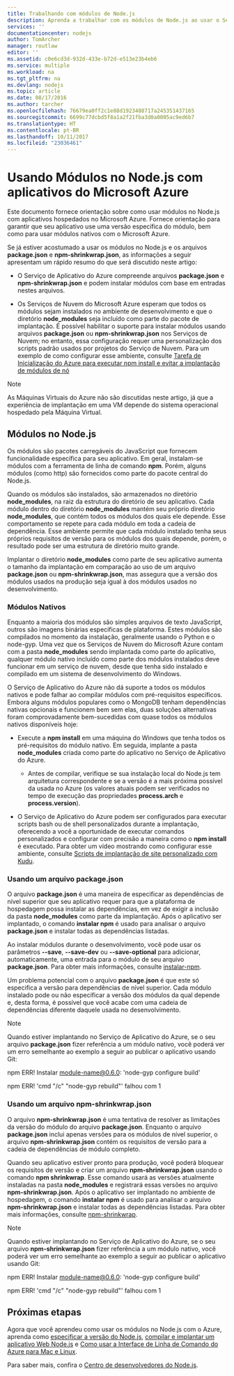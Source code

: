 ```yaml
---
title: Trabalhando com módulos de Node.js
description: Aprenda a trabalhar com os módulos de Node.js ao usar o Serviço de Aplicativo ou Serviços de Nuvem do Azure.
services: ''
documentationcenter: nodejs
author: TomArcher
manager: routlaw
editor: ''
ms.assetid: c0e6cd3d-932d-433e-b72d-e513e23b4eb6
ms.service: multiple
ms.workload: na
ms.tgt_pltfrm: na
ms.devlang: nodejs
ms.topic: article
ms.date: 08/17/2016
ms.author: tarcher
ms.openlocfilehash: 76679ea0ff2c1e88d1923488717a245351437165
ms.sourcegitcommit: 6699c77dcbd5f8a1a2f21fba3d0a0005ac9ed6b7
ms.translationtype: HT
ms.contentlocale: pt-BR
ms.lasthandoff: 10/11/2017
ms.locfileid: "23036461"
---
```

# <a name="using-nodejs-modules-with-azure-applications"></a>Usando Módulos no Node.js com aplicativos do Microsoft Azure
Este documento fornece orientação sobre como usar módulos no Node.js com aplicativos hospedados no Microsoft Azure. Fornece orientação para garantir que seu aplicativo use uma versão específica do módulo, bem como para usar módulos nativos com o Microsoft Azure.

Se já estiver acostumado a usar os módulos no Node.js e os arquivos **package.json** e **npm-shrinkwrap.json**, as informações a seguir apresentam um rápido resumo do que será discutido neste artigo:

* O Serviço de Aplicativo do Azure compreende arquivos **package.json** e **npm-shrinkwrap.json** e podem instalar módulos com base em entradas nestes arquivos.

* Os Serviços de Nuvem do Microsoft Azure esperam que todos os módulos sejam instalados no ambiente de desenvolvimento e que o diretório **node\_modules** seja incluído como parte do pacote de implantação. É possível habilitar o suporte para instalar módulos usando arquivos **package.json** ou **npm-shrinkwrap.json** nos Serviços de Nuvem; no entanto, essa configuração requer uma personalização dos scripts padrão usados por projetos do Serviço de Nuvem. Para um exemplo de como configurar esse ambiente, consulte [Tarefa de Inicialização do Azure para executar npm install e evitar a implantação de módulos de nó](https://github.com/woloski/nodeonazure-blog/blob/master/articles/startup-task-to-run-npm-in-azure.markdown)

> [!NOTE]
> As Máquinas Virtuais do Azure não são discutidas neste artigo, já que a experiência de implantação em uma VM depende do sistema operacional hospedado pela Máquina Virtual.
> 
> 

## <a name="nodejs-modules"></a>Módulos no Node.js
Os módulos são pacotes carregáveis do JavaScript que fornecem funcionalidade específica para seu aplicativo. Em geral, instalam-se módulos com a ferramenta de linha de comando **npm**. Porém, alguns módulos (como http) são fornecidos como parte do pacote central do Node.js.

Quando os módulos são instalados, são armazenados no diretório **node\_modules**, na raiz da estrutura do diretório de seu aplicativo. Cada módulo dentro do diretório **node\_modules** mantém seu próprio diretório **node\_modules**, que contém todos os módulos dos quais ele depende. Esse comportamento se repete para cada módulo em toda a cadeia de dependência. Esse ambiente permite que cada módulo instalado tenha seus próprios requisitos de versão para os módulos dos quais depende, porém, o resultado pode ser uma estrutura de diretório muito grande.

Implantar o diretório **node\_modules** como parte de seu aplicativo aumenta o tamanho da implantação em comparação ao uso de um arquivo **package.json** ou **npm-shrinkwrap.json**, mas assegura que a versão dos módulos usados na produção seja igual à dos módulos usados no desenvolvimento.

### <a name="native-modules"></a>Módulos Nativos
Enquanto a maioria dos módulos são simples arquivos de texto JavaScript, outros são imagens binárias específicas de plataforma. Estes módulos são compilados no momento da instalação, geralmente usando o Python e o node-gyp. Uma vez que os Serviços de Nuvem do Microsoft Azure contam com a pasta **node\_modules** sendo implantada como parte do aplicativo, qualquer módulo nativo incluído como parte dos módulos instalados deve funcionar em um serviço de nuvem, desde que tenha sido instalado e compilado em um sistema de desenvolvimento do Windows.

O Serviço de Aplicativo do Azure não dá suporte a todos os módulos nativos e pode falhar ao compilar módulos com pré-requisitos específicos. Embora alguns módulos populares como o MongoDB tenham dependências nativas opcionais e funcionem bem sem elas, duas soluções alternativas foram comprovadamente bem-sucedidas com quase todos os módulos nativos disponíveis hoje:

* Execute a **npm install** em uma máquina do Windows que tenha todos os pré-requisitos do módulo nativo. Em seguida, implante a pasta **node\_modules** criada como parte do aplicativo no Serviço de Aplicativo do Azure.

  * Antes de compilar, verifique se sua instalação local do Node.js tem arquitetura correspondente e se a versão é a mais próxima possível da usada no Azure (os valores atuais podem ser verificados no tempo de execução das propriedades **process.arch** e **process.version**).

* O Serviço de Aplicativo do Azure podem ser configurados para executar scripts bash ou de shell personalizados durante a implantação, oferecendo a você a oportunidade de executar comandos personalizados e configurar com precisão a maneira como o **npm install** é executado. Para obter um vídeo mostrando como configurar esse ambiente, consulte [Scripts de implantação de site personalizado com Kudu].

### <a name="using-a-packagejson-file"></a>Usando um arquivo package.json

O arquivo **package.json** é uma maneira de especificar as dependências de nível superior que seu aplicativo requer para que a plataforma de hospedagem possa instalar as dependências, em vez de exigir a inclusão da pasta **node\_modules** como parte da implantação. Após o aplicativo ser implantado, o comando **instalar npm** é usado para analisar o arquivo **package.json** e instalar todas as dependências listadas.

Ao instalar módulos durante o desenvolvimento, você pode usar os parâmetros **--save**, **--save-dev** ou **--save-optional** para adicionar, automaticamente, uma entrada para o módulo de seu arquivo **package.json**. Para obter mais informações, consulte [instalar-npm](https://docs.npmjs.com/cli/install).

Um problema potencial com o arquivo **package.json** é que este só especifica a versão para dependências de nível superior. Cada módulo instalado pode ou não especificar a versão dos módulos da qual depende e, desta forma, é possível que você acabe com uma cadeia de dependências diferente daquele usada no desenvolvimento.

> [!NOTE]
> Quando estiver implantando no Serviço de Aplicativo do Azure, se o seu arquivo <b>package.json</b> fizer referência a um módulo nativo, você poderá ver um erro semelhante ao exemplo a seguir ao publicar o aplicativo usando Git:
> 
> npm ERR! Instalar module-name@0.6.0: 'node-gyp configure build'
> 
> npm ERR! 'cmd "/c" "node-gyp rebuild"' falhou com 1
> 
> 

### <a name="using-a-npm-shrinkwrapjson-file"></a>Usando um arquivo npm-shrinkwrap.json
O arquivo **npm-shrinkwrap.json** é uma tentativa de resolver as limitações da versão do módulo do arquivo **package.json**. Enquanto o arquivo **package.json** inclui apenas versões para os módulos de nível superior, o arquivo **npm-shrinkwrap.json** contém os requisitos de versão para a cadeia de dependências de módulo completo.

Quando seu aplicativo estiver pronto para produção, você poderá bloquear os requisitos de versão e criar um arquivo **npm-shrinkwrap.json** usando o comando **npm shrinkwrap**. Esse comando usará as versões atualmente instaladas na pasta **node\_modules** e registrará essas versões no arquivo **npm-shrinkwrap.json**. Após o aplicativo ser implantado no ambiente de hospedagem, o comando **instalar npm** é usado para analisar o arquivo **npm-shrinkwrap.json** e instalar todas as dependências listadas. Para obter mais informações, consulte [npm-shrinkwrap](https://docs.npmjs.com/cli/shrinkwrap).

> [!NOTE]
> Quando estiver implantando no Serviço de Aplicativo do Azure, se o seu arquivo <b>npm-shrinkwrap.json</b> fizer referência a um módulo nativo, você poderá ver um erro semelhante ao exemplo a seguir ao publicar o aplicativo usando Git:
> 
> npm ERR! Instalar module-name@0.6.0: 'node-gyp configure build'
> 
> npm ERR! 'cmd "/c" "node-gyp rebuild"' falhou com 1
> 
> 

## <a name="next-steps"></a>Próximas etapas
Agora que você aprendeu como usar os módulos no Node.js com o Azure, aprenda como [especificar a versão do Node.js], [compilar e implantar um aplicativo Web Node.js](app-service/app-service-web-get-started-nodejs.md) e [Como usar a Interface de Linha de Comando do Azure para Mac e Linux].

Para saber mais, confira o [Centro de desenvolvedores do Node.js](/nodejs/azure/).

[especificar a versão do Node.js]: nodejs-specify-node-version-azure-apps.md
[Como usar a Interface de Linha de Comando do Azure para Mac e Linux]:cli-install-nodejs.md
[Scripts de implantação de site personalizado com Kudu]: https://channel9.msdn.com/Shows/Azure-Friday/Custom-Web-Site-Deployment-Scripts-with-Kudu-with-David-Ebbo
